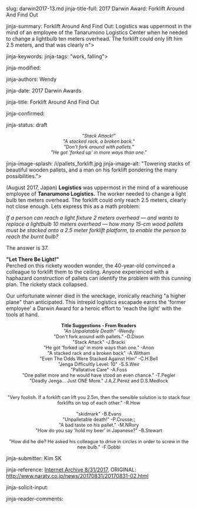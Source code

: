 slug: darwin2017-13.md
jinja-title-full: 2017 Darwin Award: Forklift Around And Find Out

jinja-summary: Forklift Around And Find Out: Logistics was uppermost in the mind of an employee of the Tanarumono Logistics Center when he needed to change a lightbulb ten meters overhead. The forklift could only lift him 2.5 meters, and that was clearly n">

jinja-keywords:
jinja-tags: "work, falling">

jinja-modified:

<META property='og:image' content='https://darwinawards.com/i/pallet.jpg'>

jinja-authors: Wendy

jinja-date: 2017 Darwin Awards


jinja-title: Forklift Around And Find Out


jinja-confirmed:

jinja-status: draft

<P style="text-align: center; margin: auto; font-size: .9em">
<em>
"Stack Attack!"<BR>
"A stacked rack, a broken back."<BR>
"Don't fork around with pallets."<BR>
"He got 'forked up' in more ways than one."
</em>
</p>

jinja-image-splash: /i/pallets_forklift.jpg
jinja-image-alt: "Towering stacks of beautiful wooden pallets, and a man on his
forklift pondering the many possibilities.">

(August 2017, Japan) <B>Logistics</B> was uppermost in the mind of a
warehouse employee of <B>Tanarumono Logistics.</B> The worker needed to
change a light bulb ten meters overhead. The forklift could only reach 2.5
meters, clearly not close enough. Lets express this as a math problem:

<em>
If a person can reach a light fixture 2 meters overhead &mdash; and wants
to replace a lightbulb 10 meters overhead &mdash; how many 15-cm wood
pallets must be stacked onto a 2.5 meter forklift platform, to enable the
person to reach the burnt bulb?</em>

The answer is 37.

<strong>"Let There Be Light!"</strong><Br>
Perched on this rickety wooden wonder, the 40-year-old convinced a
colleague to forklift them to the ceiling. Anyone experienced with a
haphazard construction of pallets can identify the problem with this
cunning plan. The rickety stack collapsed.

Our unfortunate winner died in the wreckage, ironically reaching "a higher
plane" than anticipated. This intrepid logistics escapade earns the
'former employee' a Darwin Award for a heroic effort to 'reach the light'
with the tools at hand.

<P style="text-align: center; margin: auto; font-size: .9em;">
<B>Title Suggestions - From Readers</B><BR>
<I>"An Unpalatable Death"</I> -Wendy<BR>
"Don't fork around with pallets." -D.Dixon<BR>
"Stack Attack" -J.Bracki<BR>
"He got 'forked up' in more ways than one." -Anon<BR>
"A stacked rack and a broken back" -A.Witham<BR>
"Even The Odds Were Stacked Against Him" -C.H.Bell<BR>
"Jenga Difficultly Level: 10" -S.S.Weir <BR>
"Pallatative Care" -A.Foss <BR>
"One pallet more and he would have stood an even chance." -T.Pegler<BR>
"Deadly Jenga... Just ONE More." J.A,Z.P&eacute;rez and D.S.Medlock <BR>
<br>&nbsp;<br>
"Very foolish. If a forklift can lift you 2.5m, then the
sensible solution is to stack four forklifts on top of each
other." -R.How
<br>&nbsp;<br>
"skidmark" -B.Evans<BR>
"Unpalletable death!" -P.Crusse;;<BR>
"A bad taste on his pallet." -M.NRory<BR>
"How do you say 'hold my beer' in Japanese?" -B.Stewart
<br>&nbsp;<br>
"How did he die? He asked his colleague to drive in circles
in order to screw in the new bulb." -F.Gobbi
</p>

jinja-submitter: Kim SK

jinja-reference: <a href="https://web.archive.org/web/20170904152653/https://www.naratv.co.jp/news/20170831/20170831-02.html">Internet Archive 8/31/2017</a>, ORIGINAL: http://www.naratv.co.jp/news/20170831/20170831-02.html

jinja-solicit-input:

jinja-reader-comments:



<!--#include file=nav_2017.html -->


